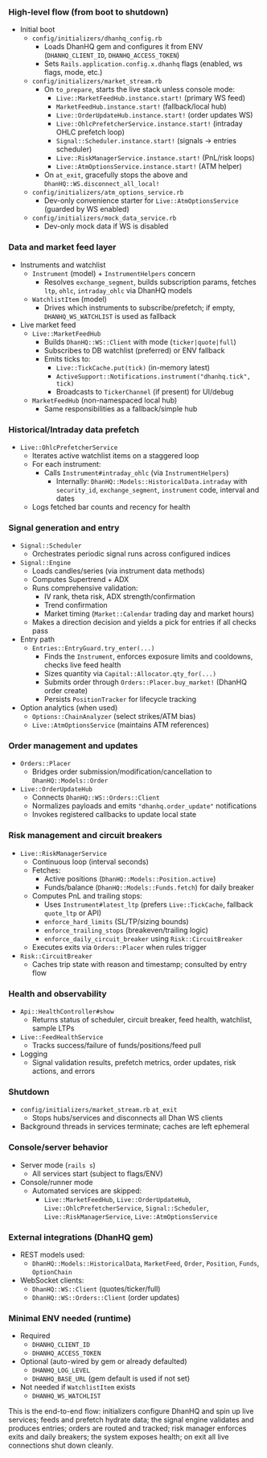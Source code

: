 ### High-level flow (from boot to shutdown)

- Initial boot
  - `config/initializers/dhanhq_config.rb`
    - Loads DhanHQ gem and configures it from ENV (`DHANHQ_CLIENT_ID`, `DHANHQ_ACCESS_TOKEN`)
    - Sets `Rails.application.config.x.dhanhq` flags (enabled, ws flags, mode, etc.)
  - `config/initializers/market_stream.rb`
    - On `to_prepare`, starts the live stack unless console mode:
      - `Live::MarketFeedHub.instance.start!` (primary WS feed)
      - `MarketFeedHub.instance.start!` (fallback/local hub)
      - `Live::OrderUpdateHub.instance.start!` (order updates WS)
      - `Live::OhlcPrefetcherService.instance.start!` (intraday OHLC prefetch loop)
      - `Signal::Scheduler.instance.start!` (signals → entries scheduler)
      - `Live::RiskManagerService.instance.start!` (PnL/risk loops)
      - `Live::AtmOptionsService.instance.start!` (ATM helper)
    - On `at_exit`, gracefully stops the above and `DhanHQ::WS.disconnect_all_local!`
  - `config/initializers/atm_options_service.rb`
    - Dev-only convenience starter for `Live::AtmOptionsService` (guarded by WS enabled)
  - `config/initializers/mock_data_service.rb`
    - Dev-only mock data if WS is disabled

### Data and market feed layer

- Instruments and watchlist
  - `Instrument` (model) + `InstrumentHelpers` concern
    - Resolves `exchange_segment`, builds subscription params, fetches `ltp`, `ohlc`, `intraday_ohlc` via DhanHQ models
  - `WatchlistItem` (model)
    - Drives which instruments to subscribe/prefetch; if empty, `DHANHQ_WS_WATCHLIST` is used as fallback
- Live market feed
  - `Live::MarketFeedHub`
    - Builds `DhanHQ::WS::Client` with mode (`ticker|quote|full`)
    - Subscribes to DB watchlist (preferred) or ENV fallback
    - Emits ticks to:
      - `Live::TickCache.put(tick)` (in-memory latest)
      - `ActiveSupport::Notifications.instrument("dhanhq.tick", tick)`
      - Broadcasts to `TickerChannel` (if present) for UI/debug
  - `MarketFeedHub` (non-namespaced local hub)
    - Same responsibilities as a fallback/simple hub

### Historical/Intraday data prefetch

- `Live::OhlcPrefetcherService`
  - Iterates active watchlist items on a staggered loop
  - For each instrument:
    - Calls `Instrument#intraday_ohlc` (via `InstrumentHelpers`)
      - Internally: `DhanHQ::Models::HistoricalData.intraday` with `security_id`, `exchange_segment`, `instrument` code, interval and dates
  - Logs fetched bar counts and recency for health

### Signal generation and entry

- `Signal::Scheduler`
  - Orchestrates periodic signal runs across configured indices
- `Signal::Engine`
  - Loads candles/series (via instrument data methods)
  - Computes Supertrend + ADX
  - Runs comprehensive validation:
    - IV rank, theta risk, ADX strength/confirmation
    - Trend confirmation
    - Market timing (`Market::Calendar` trading day and market hours)
  - Makes a direction decision and yields a pick for entries if all checks pass
- Entry path
  - `Entries::EntryGuard.try_enter(...)`
    - Finds the `Instrument`, enforces exposure limits and cooldowns, checks live feed health
    - Sizes quantity via `Capital::Allocator.qty_for(...)`
    - Submits order through `Orders::Placer.buy_market!` (DhanHQ order create)
    - Persists `PositionTracker` for lifecycle tracking
- Option analytics (when used)
  - `Options::ChainAnalyzer` (select strikes/ATM bias)
  - `Live::AtmOptionsService` (maintains ATM references)

### Order management and updates

- `Orders::Placer`
  - Bridges order submission/modification/cancellation to `DhanHQ::Models::Order`
- `Live::OrderUpdateHub`
  - Connects `DhanHQ::WS::Orders::Client`
  - Normalizes payloads and emits `"dhanhq.order_update"` notifications
  - Invokes registered callbacks to update local state

### Risk management and circuit breakers

- `Live::RiskManagerService`
  - Continuous loop (interval seconds)
  - Fetches:
    - Active positions (`DhanHQ::Models::Position.active`)
    - Funds/balance (`DhanHQ::Models::Funds.fetch`) for daily breaker
  - Computes PnL and trailing stops:
    - Uses `Instrument#latest_ltp` (prefers `Live::TickCache`, fallback `quote_ltp` or API)
    - `enforce_hard_limits` (SL/TP/sizing bounds)
    - `enforce_trailing_stops` (breakeven/trailing logic)
    - `enforce_daily_circuit_breaker` using `Risk::CircuitBreaker`
  - Executes exits via `Orders::Placer` when rules trigger
- `Risk::CircuitBreaker`
  - Caches trip state with reason and timestamp; consulted by entry flow

### Health and observability

- `Api::HealthController#show`
  - Returns status of scheduler, circuit breaker, feed health, watchlist, sample LTPs
- `Live::FeedHealthService`
  - Tracks success/failure of funds/positions/feed pull
- Logging
  - Signal validation results, prefetch metrics, order updates, risk actions, and errors

### Shutdown

- `config/initializers/market_stream.rb` `at_exit`
  - Stops hubs/services and disconnects all Dhan WS clients
- Background threads in services terminate; caches are left ephemeral

### Console/server behavior

- Server mode (`rails s`)
  - All services start (subject to flags/ENV)
- Console/runner mode
  - Automated services are skipped:
    - `Live::MarketFeedHub`, `Live::OrderUpdateHub`, `Live::OhlcPrefetcherService`,
      `Signal::Scheduler`, `Live::RiskManagerService`, `Live::AtmOptionsService`

### External integrations (DhanHQ gem)

- REST models used:
  - `DhanHQ::Models::HistoricalData`, `MarketFeed`, `Order`, `Position`, `Funds`, `OptionChain`
- WebSocket clients:
  - `DhanHQ::WS::Client` (quotes/ticker/full)
  - `DhanHQ::WS::Orders::Client` (order updates)

### Minimal ENV needed (runtime)

- Required
  - `DHANHQ_CLIENT_ID`
  - `DHANHQ_ACCESS_TOKEN`
- Optional (auto-wired by gem or already defaulted)
  - `DHANHQ_LOG_LEVEL`
  - `DHANHQ_BASE_URL` (gem default is used if not set)
- Not needed if `WatchlistItem` exists
  - `DHANHQ_WS_WATCHLIST`

This is the end-to-end flow: initializers configure DhanHQ and spin up live services; feeds and prefetch hydrate data; the signal engine validates and produces entries; orders are routed and tracked; risk manager enforces exits and daily breakers; the system exposes health; on exit all live connections shut down cleanly.